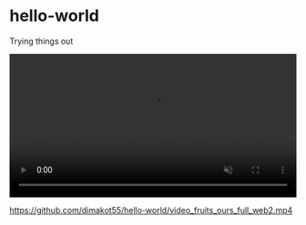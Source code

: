 # hello-world
Trying things out

<video src="video_fruits_ours_full_web2.mp4" controls muted loop width="100%"></video>


https://github.com/dimakot55/hello-world/video_fruits_ours_full_web2.mp4
